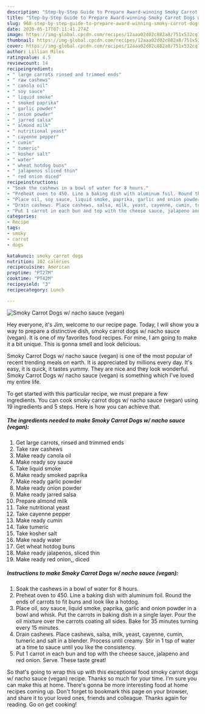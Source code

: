 ```yaml
---
description: "Step-by-Step Guide to Prepare Award-winning Smoky Carrot Dogs w/ nacho sauce (vegan)"
title: "Step-by-Step Guide to Prepare Award-winning Smoky Carrot Dogs w/ nacho sauce (vegan)"
slug: 968-step-by-step-guide-to-prepare-award-winning-smoky-carrot-dogs-w-nacho-sauce-vegan
date: 2020-05-17T07:11:41.274Z
image: https://img-global.cpcdn.com/recipes/12aaa02d02c882a8/751x532cq70/smoky-carrot-dogs-w-nacho-sauce-vegan-recipe-main-photo.jpg
thumbnail: https://img-global.cpcdn.com/recipes/12aaa02d02c882a8/751x532cq70/smoky-carrot-dogs-w-nacho-sauce-vegan-recipe-main-photo.jpg
cover: https://img-global.cpcdn.com/recipes/12aaa02d02c882a8/751x532cq70/smoky-carrot-dogs-w-nacho-sauce-vegan-recipe-main-photo.jpg
author: Lillian Miles
ratingvalue: 4.5
reviewcount: 14
recipeingredient:
- " large carrots rinsed and trimmed ends"
- " raw cashews"
- " canola oil"
- " soy sauce"
- " liquid smoke"
- " smoked paprika"
- " garlic powder"
- " onion powder"
- " jarred salsa"
- " almond milk"
- " nutritional yeast"
- " cayenne pepper"
- " cumin"
- " tumeric"
- " kosher salt"
- " water"
- " wheat hotdog buns"
- " jalapenos sliced thin"
- " red onion diced"
recipeinstructions:
- "Soak the cashews in a bowl of water for 8 hours."
- "Preheat oven to 450. Line a baking dish with aluminum foil. Round the ends of carrots to fit buns and look like a hotdog."
- "Place oil, soy sauce, liquid smoke, paprika, garlic and onion powder in a bowl and whisk. Put the carrots in baking dish in a single layer. Pour the oil mixture over the carrots coating all sides. Bake for 35 minutes turning every 15 minutes."
- "Drain cashews. Place cashews, salsa, milk, yeast, cayenne, cumin, tumeric and salt in a blender. Process until creamy. Stir in 1 tsp of water at a time to sauce until you like the consistency."
- "Put 1 carrot in each bun and top with the cheese sauce, jalapeno and red onion. Serve. These taste great!"
categories:
- Recipe
tags:
- smoky
- carrot
- dogs

katakunci: smoky carrot dogs 
nutrition: 102 calories
recipecuisine: American
preptime: "PT27M"
cooktime: "PT42M"
recipeyield: "3"
recipecategory: Lunch

---
```



![Smoky Carrot Dogs w/ nacho sauce (vegan)](https://img-global.cpcdn.com/recipes/12aaa02d02c882a8/751x532cq70/smoky-carrot-dogs-w-nacho-sauce-vegan-recipe-main-photo.jpg)

Hey everyone, it's Jim, welcome to our recipe page. Today, I will show you a way to prepare a distinctive dish, smoky carrot dogs w/ nacho sauce (vegan). It is one of my favorites food recipes. For mine, I am going to make it a bit unique. This is gonna smell and look delicious.



Smoky Carrot Dogs w/ nacho sauce (vegan) is one of the most popular of recent trending meals on earth. It is appreciated by millions every day. It's easy, it is quick, it tastes yummy. They are nice and they look wonderful. Smoky Carrot Dogs w/ nacho sauce (vegan) is something which I've loved my entire life.


To get started with this particular recipe, we must prepare a few ingredients. You can cook smoky carrot dogs w/ nacho sauce (vegan) using 19 ingredients and 5 steps. Here is how you can achieve that.

<!--inarticleads1-->

##### The ingredients needed to make Smoky Carrot Dogs w/ nacho sauce (vegan):

1. Get  large carrots, rinsed and trimmed ends
1. Take  raw cashews
1. Make ready  canola oil
1. Make ready  soy sauce
1. Take  liquid smoke
1. Make ready  smoked paprika
1. Make ready  garlic powder
1. Make ready  onion powder
1. Make ready  jarred salsa
1. Prepare  almond milk
1. Take  nutritional yeast
1. Take  cayenne pepper
1. Make ready  cumin
1. Take  tumeric
1. Take  kosher salt
1. Make ready  water
1. Get  wheat hotdog buns
1. Make ready  jalapenos, sliced thin
1. Make ready  red onion,, diced




<!--inarticleads2-->

##### Instructions to make Smoky Carrot Dogs w/ nacho sauce (vegan):

1. Soak the cashews in a bowl of water for 8 hours.
1. Preheat oven to 450. Line a baking dish with aluminum foil. Round the ends of carrots to fit buns and look like a hotdog.
1. Place oil, soy sauce, liquid smoke, paprika, garlic and onion powder in a bowl and whisk. Put the carrots in baking dish in a single layer. Pour the oil mixture over the carrots coating all sides. Bake for 35 minutes turning every 15 minutes.
1. Drain cashews. Place cashews, salsa, milk, yeast, cayenne, cumin, tumeric and salt in a blender. Process until creamy. Stir in 1 tsp of water at a time to sauce until you like the consistency.
1. Put 1 carrot in each bun and top with the cheese sauce, jalapeno and red onion. Serve. These taste great!




So that's going to wrap this up with this exceptional food smoky carrot dogs w/ nacho sauce (vegan) recipe. Thanks so much for your time. I'm sure you can make this at home. There's gonna be more interesting food at home recipes coming up. Don't forget to bookmark this page on your browser, and share it to your loved ones, friends and colleague. Thanks again for reading. Go on get cooking!
